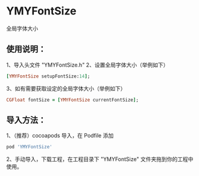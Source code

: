 # YMYFontSize

全局字体大小

## 使用说明：

1、导入头文件 "YMYFontSize.h"
2、设置全局字体大小（举例如下）
```ruby
[YMYFontSize setupFontSize:14];
```
3、如有需要获取设定的全局字体大小（举例如下）
```ruby
CGFloat fontSize = [YMYFontSize currentFontSize];
```

## 导入方法：

1、（推荐）cocoapods 导入，在 Podfile 添加
```ruby
pod 'YMYFontSize'
```

2、手动导入，下载工程，在工程目录下 "YMYFontSize" 文件夹拖到你的工程中使用。

